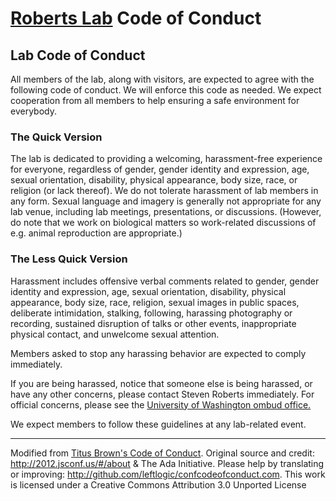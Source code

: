 # [Roberts Lab](http://faculty.washington.edu/sr320/) Code of Conduct

## Lab Code of Conduct
All members of the lab, along with visitors, are expected to agree with the following code of conduct. We will enforce this code as needed. We expect cooperation from all members to help ensuring a safe environment for everybody.

### The Quick Version
The lab is dedicated to providing a welcoming, harassment-free experience for everyone, regardless of gender, gender identity and expression, age, sexual orientation, disability, physical appearance, body size, race, or religion (or lack thereof). We do not tolerate harassment of lab members in any form. Sexual language and imagery is generally not appropriate for any lab venue, including lab meetings, presentations, or discussions. (However, do note that we work on biological matters so work-related discussions of e.g. animal reproduction are appropriate.)

### The Less Quick Version
Harassment includes offensive verbal comments related to gender, gender identity and expression, age, sexual orientation, disability, physical appearance, body size, race, religion, sexual images in public spaces, deliberate intimidation, stalking, following, harassing photography or recording, sustained disruption of talks or other events, inappropriate physical contact, and unwelcome sexual attention.

Members asked to stop any harassing behavior are expected to comply immediately.

If you are being harassed, notice that someone else is being harassed, or have any other concerns, please contact Steven Roberts immediately. For official concerns, please see the [University of Washington ombud office.](https://www.washington.edu/ombud/)

We expect members to follow these guidelines at any lab-related event.

---

Modified from [Titus Brown's Code of Conduct](http://ivory.idyll.org/lab/coc.html). Original source and credit: http://2012.jsconf.us/#/about & The Ada Initiative. Please help by translating or improving: http://github.com/leftlogic/confcodeofconduct.com. This work is licensed under a Creative Commons Attribution 3.0 Unported License
